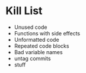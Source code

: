 Kill List
=========
* Unused code
* Functions with side effects
* Unformatted code
* Repeated code blocks
* Bad variable names
* untag commits
* stuff